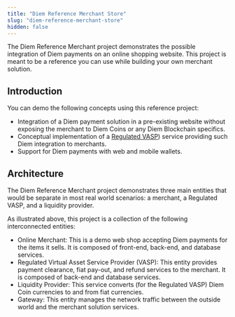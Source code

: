 ```yaml
---
title: "Diem Reference Merchant Store"
slug: "diem-reference-merchant-store"
hidden: false
---
```

The Diem Reference Merchant project demonstrates the possible integration of Diem payments on an online shopping website. This project is meant to be a reference you can use while building your own merchant solution.

## Introduction

You can demo the following concepts using this reference project:

* Integration of a Diem payment solution in a pre-existing website without exposing the merchant to Diem Coins or any Diem Blockchain specifics.
* Conceptual implementation of a [Regulated VASP](../reference/glossary#regulated-vasp)) service providing such Diem integration to merchants.
* Support for Diem payments with web and mobile wallets.


## Architecture

The Diem Reference Merchant project demonstrates three main entities that would be separate in most real world scenarios: a merchant, a Regulated VASP, and a liquidity provider.

As illustrated above, this project is a collection of the following interconnected entities:

* Online Merchant: This is a demo web shop accepting Diem payments for the items it sells. It is composed of front-end, back-end, and database services.
* Regulated Virtual Asset Service Provider (VASP): This entity provides payment clearance, fiat pay-out, and refund services to the merchant. It is composed of back-end and database services.
* Liquidity Provider: This service converts (for the Regulated VASP) Diem Coin currencies to and from fiat currencies.
* Gateway: This entity manages the network traffic between the outside world and the merchant solution services.
